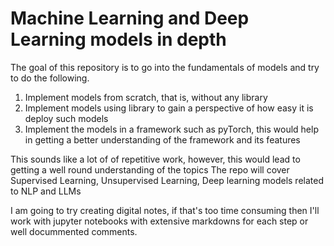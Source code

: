 # Machine Learning and Deep Learning models in depth

The goal of this repository is to go into the fundamentals of models and try to do the following.
1. Implement models from scratch, that is, without any library
2. Implement models using library to gain a perspective of how easy it is deploy such models
3. Implement the models in a framework such as pyTorch, this would help in getting a better understanding of the framework and its features

This sounds like a lot of of repetitive work, however, this would lead to getting a well round understanding of the topics
The repo will cover Supervised Learning, Unsupervised Learning, Deep learning models related to NLP and LLMs

I am going to try creating digital notes, if that's too time consuming then I'll work with jupyter notebooks with extensive markdowns for each step or well docummented comments.

